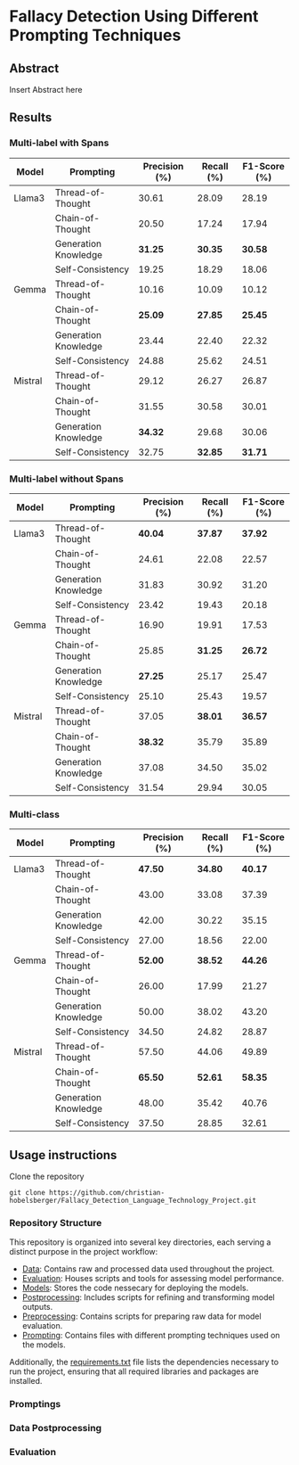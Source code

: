 # Fallacy Detection Using Different Prompting Techniques

## Abstract

Insert Abstract here

## Results
### Multi-label with Spans

| Model  | Prompting            | Precision (%) | Recall (%) | F1-Score (%) |
|--------|----------------------|---------------|------------|--------------|
| Llama3 | Thread-of-Thought    | 30.61         | 28.09      | 28.19        |
|        | Chain-of-Thought     | 20.50         | 17.24      | 17.94        |
|        | Generation Knowledge | **31.25**         | **30.35**      | **30.58**        |
|        | Self-Consistency     | 19.25         | 18.29      | 18.06        |
| Gemma  | Thread-of-Thought    | 10.16         | 10.09      | 10.12        |
|        | Chain-of-Thought     | **25.09**         | **27.85**      | **25.45**        |
|        | Generation Knowledge | 23.44         | 22.40      | 22.32        |
|        | Self-Consistency     | 24.88         | 25.62      | 24.51        |
| Mistral| Thread-of-Thought    | 29.12         | 26.27      | 26.87        |
|        | Chain-of-Thought     | 31.55         | 30.58      | 30.01        |
|        | Generation Knowledge | **34.32**         | 29.68      | 30.06        |
|        | Self-Consistency     | 32.75         | **32.85**      | **31.71**        |

### Multi-label without Spans

| Model  | Prompting            | Precision (%) | Recall (%) | F1-Score (%) |
|--------|----------------------|---------------|------------|--------------|
| Llama3 | Thread-of-Thought    | **40.04**     | **37.87**  | **37.92**    |
|        | Chain-of-Thought     | 24.61         | 22.08      | 22.57        |
|        | Generation Knowledge | 31.83         | 30.92      | 31.20        |
|        | Self-Consistency     | 23.42         | 19.43      | 20.18        |
| Gemma  | Thread-of-Thought    | 16.90         | 19.91      | 17.53        |
|        | Chain-of-Thought     | 25.85         | **31.25**  | **26.72**    |
|        | Generation Knowledge | **27.25**     | 25.17      | 25.47        |
|        | Self-Consistency     | 25.10         | 25.43      | 19.57        |
| Mistral| Thread-of-Thought    | 37.05         | **38.01**  | **36.57**    |
|        | Chain-of-Thought     | **38.32**     | 35.79      | 35.89        |
|        | Generation Knowledge | 37.08         | 34.50      | 35.02        |
|        | Self-Consistency     | 31.54         | 29.94      | 30.05        |

### Multi-class

| Model  | Prompting            | Precision (%) | Recall (%) | F1-Score (%) |
|--------|----------------------|---------------|------------|--------------|
| Llama3 | Thread-of-Thought    | **47.50**     | **34.80**      | **40.17**    |
|        | Chain-of-Thought     | 43.00         | 33.08      | 37.39        |
|        | Generation Knowledge | 42.00         | 30.22      | 35.15        |
|        | Self-Consistency     | 27.00         | 18.56      | 22.00        |
| Gemma  | Thread-of-Thought    | **52.00**     | **38.52**  | **44.26**    |
|        | Chain-of-Thought     | 26.00         | 17.99      | 21.27        |
|        | Generation Knowledge | 50.00         | 38.02      | 43.20        |
|        | Self-Consistency     | 34.50         | 24.82      | 28.87        |
| Mistral| Thread-of-Thought    | 57.50     | 44.06  | 49.89    |
|        | Chain-of-Thought     | **65.50**     | **52.61**  | **58.35**    |
|        | Generation Knowledge | 48.00         | 35.42      | 40.76        |
|        | Self-Consistency     | 37.50         | 28.85      | 32.61        |

## Usage instructions

Clone the repository

```
git clone https://github.com/christian-hobelsberger/Fallacy_Detection_Language_Technology_Project.git
```

### Repository Structure

This repository is organized into several key directories, each serving a distinct purpose in the project workflow:

- [Data](https://github.com/christian-hobelsberger/Fallacy_Detection_Language_Technology_Project/tree/main/Data): Contains raw and processed data used throughout the project.
- [Evaluation](https://github.com/christian-hobelsberger/Fallacy_Detection_Language_Technology_Project/tree/main/Evaluation): Houses scripts and tools for assessing model performance.
- [Models](https://github.com/christian-hobelsberger/Fallacy_Detection_Language_Technology_Project/tree/main/Models): Stores the code nessecary for deploying the models.
- [Postprocessing](https://github.com/christian-hobelsberger/Fallacy_Detection_Language_Technology_Project/tree/main/Postprocessing): Includes scripts for refining and transforming model outputs.
- [Preprocessing](https://github.com/christian-hobelsberger/Fallacy_Detection_Language_Technology_Project/tree/main/Preprocessing): Contains scripts for preparing raw data for model evaluation.
- [Prompting](https://github.com/christian-hobelsberger/Fallacy_Detection_Language_Technology_Project/tree/main/Prompting): Contains files with different prompting techniques used on the models.

Additionally, the [requirements.txt](https://github.com/christian-hobelsberger/Fallacy_Detection_Language_Technology_Project/blob/main/requirements.txt) file lists the dependencies necessary to run the project, ensuring that all required libraries and packages are installed.

### Promptings

### Data Postprocessing

### Evaluation
